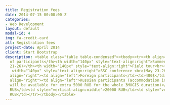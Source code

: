 ```yaml
---
title: Registration fees
date: 2014-07-15 00:00:00 Z
categories:
- Web Development
layout: default
modal-id: 4
img: fa-credit-card
alt: Registration fees
project-date: April 2014
client: Start Bootstrap
description: <table class="table table-condensed"><tbody><tr><th align="left">Category
  of participants</th><th width="140px" style="text-align:right">Summer school <br>(May
  21-26)</th><th width="140px" style="text-align:right">Field tour<br>(May 26-31)</th><th
   width="140px" style="text-align:right">SSC conference <br>(May 23-26)</th></tr><tr
  align="right"><td align="left">Foreign participants</td><td>400$</td><td>400$</td><td>0$</td></tr><tr
  align="right"><td align="left">Russian participants (accommodation in student campus
  will be available for extra 5000 RUB for the whole 3MUGIS duration)</td><td style="vertical-align:middle">10000
  RUB</td><td style="vertical-align:middle">20000 RUB</td><td style="vertical-align:middle">0
  RUB</td></tr></tbody></table>
---
```



